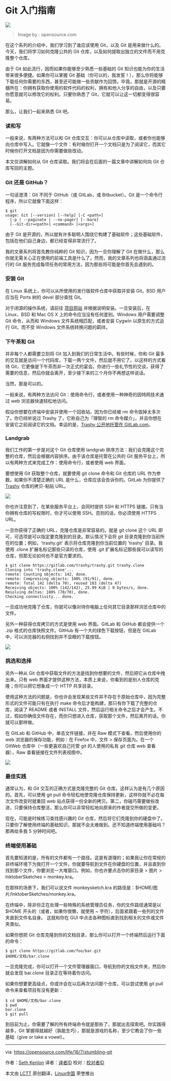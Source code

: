 Git 入门指南
=========================

![](https://opensource.com/sites/default/files/styles/image-full-size/public/images/life/get_started_lead.jpeg?itok=r22AKc6P)
>Image by : opensource.com

在这个系列的介绍中，我们学习到了谁应该使用 Git，以及 Git 是用来做什么的。今天，我们将学习如何克隆公共的 Git 仓库，以及如何提取出独立的文件而不用克隆整个仓库。

由于 Git 如此流行，因而如果你能够至少熟悉一些基础的 Git 知识也能为你的生活带来很多便捷。如果你可以掌握 Git 基础（你可以的，我发誓！），那么你将能够下载任何你需要的东西，甚至还可能做一些贡献作为回馈。毕竟，那就是开源的精髓所在：你拥有获取你使用的软件代码的权利，拥有和他人分享的自由，以及只要你愿意就可以修改它的权利。只要你熟悉了 Git，它就可以让这一切都变得很容易。

那么，让我们一起来熟悉 Git 吧。

### 读和写
一般来说，有两种方法可以和 Git 仓库交互：你可以从仓库中读取，或者你也能够向仓库中写入。它就像一个文件：有时候你打开一个文档只是为了阅读它，而其它时候你打开文档是因为你需要做些改动。

本文仅讲解如何从 Git 仓库读取。我们将会在后面的一篇文章中讲解如何向 Git 仓库写回的主题。

### Git 还是 GitHub？
一句话澄清：Git 不同于 GitHub（或 GitLab，或 Bitbucket）。Git 是一个命令行程序，所以它就像下面这样：

```
$ git
usage: Git [--version] [--help] [-C <path>] 
  [-p | --paginate | --no-pager] [--bare]
  [--Git-dir=<path>] <command> [<args>]

```

由于 Git 是开源的，所以就有许多聪明人围绕它构建了基础软件；这些基础软件，包括在他们自己身边，都已经变得非常流行了。

我的文章系列将首先教你纯粹的 Git 知识，因为一旦你理解了 Git 在做什么，那么你就无需关心正在使用的前端工具是什么了。然而，我的文章系列也将涵盖通过流行的 Git 服务完成每项任务的常用方法，因为那些将可能是你首先会遇到的。

### 安装 Git
在 Linux 系统上，你可以从所使用的发行版软件仓库中获取并安装 Git。BSD 用户应当在 Ports 树的 devel 部分查找 Git。

对于闭源的操作系统，请前往 [项目网站][1] 并根据说明安装。一旦安装后，在 Linux、BSD 和 Mac OS X 上的命令应当没有任何差别。Windows 用户需要调整 Git 命令，从而和 Windows 文件系统相匹配，或者安装 Cygwin 以原生的方式运行 Git，而不受 Windows 文件系统转换问题的羁绊。

### 下午茶和 Git
并非每个人都需要立刻将 Git 加入到我们的日常生活中。有些时候，你和 Git 最多的交互就是访问一个代码库，下载一两个文件，然后就不用它了。以这样的方式看待 Git，它更像是下午茶而非一次正式的宴会。你进行一些礼节性的交谈，获得了需要的信息，然后你就会离开，至少接下来的三个月你不再想这样说话。

当然，那是可以的。

一般来说，有两种方法访问 Git：使用命令行，或者使用一种神奇的因特网技术通过 web 浏览器快速轻松地访问。

假设你想要在终端中安装并使用一个回收站，因为你已经被 rm 命令毁掉太多次了。你已经听说过 Trashy 了，它称自己为「理智的 rm 命令媒介」，并且你想在安装它之前阅读它的文档。幸运的是，[Trashy 公开地托管在 GitLab.com][2]。

### Landgrab
我们工作的第一步是对这个 Git 仓库使用 landgrab 排序方法：我们会克隆这个完整的仓库，然后会根据内容排序。由于该仓库是托管在公共的 Git 服务平台上，所以有两种方式来完成工作：使用命令行，或者使用 web 界面。

要想使用 Git 获取整个仓库，就要使用 git clone 命令和 Git 仓库的 URL 作为参数。如果你不清楚正确的 URL 是什么，仓库应该会告诉你的。GitLab 为你提供了 [Trashy][3] 仓库的拷贝-粘贴 URL。

![](https://opensource.com/sites/default/files/1_gitlab-url.jpg)

你也许注意到了，在某些服务平台上，会同时提供 SSH 和 HTTPS 链接。只有当你拥有仓库的写权限时，你才可以使用 SSH。否则的话，你必须使用 HTTPS URL。

一旦你获得了正确的 URL，克隆仓库是非常容易的。就是 git clone 这个 URL 即可，可选项是可以指定要克隆到的目录。默认情况下会将 git 目录克隆到你当前所在的位置；例如，'trashy.git' 表示将仓库克隆到你当前位置的 'trashy' 目录。我使用 .clone 扩展名标记那些只读的仓库，使用 .git 扩展名标记那些我可以读写的仓库，但那无论如何也不是官方要求的。

```
$ git clone https://gitlab.com/trashy/trashy.git trashy.clone
Cloning into 'trashy.clone'...
remote: Counting objects: 142, done.
remote: Compressing objects: 100% (91/91), done.
remote: Total 142 (delta 70), reused 103 (delta 47)
Receiving objects: 100% (142/142), 25.99 KiB | 0 bytes/s, done.
Resolving deltas: 100% (70/70), done.
Checking connectivity... done.
```

一旦成功地克隆了仓库，你就可以像对待你电脑上任何其它目录那样浏览仓库中的文件。

另外一种获得仓库拷贝的方式是使用 web 界面。GitLab 和 GitHub 都会提供一个 .zip 格式的仓库快照文件。GitHub 有一个大的绿色下载按钮，但是在 GitLab 中，可以浏览器的右侧找到并不显眼的下载按钮。

![](https://opensource.com/sites/default/files/1_gitlab-zip.jpg)

### 挑选和选择
另外一种从 Git 仓库中获取文件的方法是找到你想要的文件，然后把它从仓库中拽出来。只有 web 界面才提供这种方法，本质上来说，你看到的是别人仓库的克隆；你可以把它想象成一个 HTTP 共享目录。

使用这种方法的问题是，你也许会发现某些文件并不存在于原始仓库中，因为完整形式的文件可能只有在执行 make 命令后才能构建，那只有你下载了完整的仓库，阅读了 README 或者 INSTALL 文件，然后运行相关命令之后才会产生。不过，假如你确信文件存在，而你只想进入仓库，获取那个文件，然后离开的话，你就可以那样做。

在 GitLab 和 GitHub 中，单击文件链接，并在 Raw 模式下查看，然后使用你的 web 浏览器的保存功能，例如：在 Firefox 中，文件 > 保存页面为。在一个 GitWeb 仓库中（一些更喜欢自己托管 git 的人使用的私有 git 仓库 web 查看器），Raw 查看链接在文件列表视图中。

![](https://opensource.com/sites/default/files/1_webgit-file.jpg)

### 最佳实践
通常认为，和 Git 交互的正确方式是克隆完整的 Git 仓库。这样认为是有几个原因的。首先，可以使用 git pull 命令轻松地使克隆仓库保持更新，这样你就不必在每次文件改变时就重回 web 站点获得一份全新的拷贝。第二，你碰巧需要做些改进，只要保持仓库整洁，那么你可以非常轻松地向原来的作者提交所做的变更。

现在，可能是时候练习查找感兴趣的 Git 仓库，然后将它们克隆到你的硬盘中了。只要你了解使用终端的基础知识，那就不会太难做到。还不知道终端使用基础吗？那再给多我 5 分钟时间吧。

### 终端使用基础
首先要知道的是，所有的文件都有一个路径。这是有道理的；如果我让你在常规的非终端环境下为我打开一个文件，你就要导航到文件在你硬盘的位置，并且直到你找到那个文件，你要浏览一大堆窗口。例如，你也许要点击你的家目录 > 图片 > InktoberSketches > monkey.kra。

在那样的场景下，我们可以说文件 monkeysketch.kra 的路径是：$HOME/图片/InktoberSketches/monkey.kra。

在终端中，除非你正在处理一些特殊的系统管理员任务，你的文件路径通常是以 $HOME 开头的（或者，如果你很懒，就使用 ~ 字符），后面紧跟着一些列的文件夹直到文件名自身。
这就和你在 GUI 中点击各种图标直到找到相关的文件或文件夹类似。

如果你想把 Git 仓库克隆到你的文档目录，那么你可以打开一个终端然后运行下面的命令：

```
$ git clone https://gitlab.com/foo/bar.git 
$HOME/文档/bar.clone
```
一旦克隆完成，你可以打开一个文件管理器窗口，导航到你的文档文件夹，然后你就会发现 bar.clone 目录正在等待着你访问。

如果你想要更高级点，你或许会在以后再次访问那个仓库，可以尝试使用 git pull 命令来查看项目有没有更新：

```
$ cd $HOME/文档/bar.clone
$ pwd
bar.clone
$ git pull
```

到目前为止，你需要了解的所有终端命令就是那些了，那就出去探索吧。你实践得越多，Git 掌握得就越好（孰能生巧），那就是游戏的名称，至少它教会了你一些基础（give or take a vowel）。

--------------------------------------------------------------------------------

via: https://opensource.com/life/16/7/stumbling-git

作者：[Seth Kenlon][a]
译者：[译者ID](https://github.com/chrisleegit)
校对：[校对者ID](https://github.com/校对者ID)

本文由 [LCTT](https://github.com/LCTT/TranslateProject) 原创翻译，[Linux中国](https://linux.cn/) 荣誉推出

[a]: https://opensource.com/users/seth
[1]: https://git-scm.com/download
[2]: https://gitlab.com/trashy/trashy
[3]: https://gitlab.com/trashy/trashy.git
 
